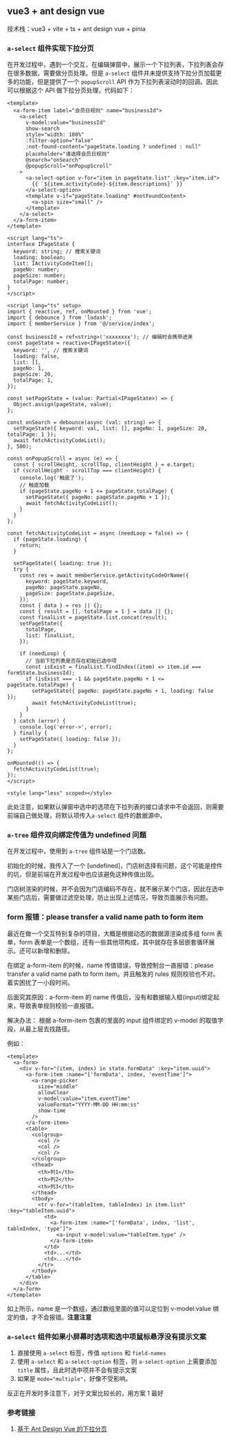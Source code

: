 ## vue3 + ant design vue

技术栈：vue3 + vite + ts + ant design vue + pinia

### `a-select` 组件实现下拉分页

在开发过程中，遇到一个交互，在编辑弹窗中，展示一个下拉列表，下拉列表会存在很多数据，需要做分页处理。但是 `a-select` 组件并未提供支持下拉分页加载更多的功能，但是提供了一个 `popupScroll` API 作为下拉列表滚动时的回调。因此可以根据这个 API 做下拉分页处理，代码如下：

```vue
<template>
  <a-form-item label="会员日规则" name="businessId">
    <a-select
      v-model:value="businessId"
      show-search
      style="width: 100%"
      :filter-option="false"
      :not-found-content="pageState.loading ? undefined : null"
      placeholder="请选择会员日规则"
      @search="onSearch"
      @popupScroll="onPopupScroll"
    >
      <a-select-option v-for="item in pageState.list" :key="item.id">
        {{ `${item.activityCode}-${item.descriptions}` }}
      </a-select-option>
      <template v-if="pageState.loading" #notFoundContent>
        <a-spin size="small" />
      </template>
    </a-select>
  </a-form-item>
</template>

<script lang="ts">
interface IPageState {
  keyword: string; // 搜索关键词
  loading: boolean;
  list: IActivityCodeItem[];
  pageNo: number;
  pageSize: number;
  totalPage: number;
}
</script>

<script lang="ts" setup>
import { reactive, ref, onMounted } from 'vue';
import { debounce } from 'lodash';
import { memberService } from '@/service/index';

const businessId = ref<string>('xxxxxxxx'); // 编辑时会携带进来
const pageState = reactive<IPageState>({
  keyword: '', // 搜索关键词
  loading: false,
  list: [],
  pageNo: 1,
  pageSize: 20,
  totalPage: 1,
});

const setPageState = (value: Partial<IPageState>) => {
  Object.assign(pageState, value);
};

const onSearch = debounce(async (val: string) => {
  setPageState({ keyword: val, list: [], pageNo: 1, pageSize: 20, totalPage: 1 });
  await fetchActivityCodeList();
}, 500);

const onPopupScroll = async (e) => {
  const { scrollHeight, scrollTop, clientHeight } = e.target;
  if (scrollHeight - scrollTop === clientHeight) {
    console.log('触底了');
    // 触底加载
    if (pageState.pageNo + 1 <= pageState.totalPage) {
      setPageState({ pageNo: pageState.pageNo + 1 });
      await fetchActivityCodeList();
    }
  }
};

const fetchActivityCodeList = async (needLoop = false) => {
  if (pageState.loading) {
    return;
  }

  setPageState({ loading: true });
  try {
    const res = await memberService.getActivityCodeOrName({
      keyword: pageState.keyword,
      pageNo: pageState.pageNo,
      pageSize: pageState.pageSize,
    });
    const { data } = res || {};
    const { result = [], totalPage = 1 } = data || {};
    const finalList = pageState.list.concat(result);
    setPageState({
      totalPage,
      list: finalList,
    });

    if (needLoop) {
      // 当前下拉列表是否存在初始已选中项
      const isExist = finalList.findIndex((item) => item.id === formState.businessId);
      if (isExist === -1 && pageState.pageNo + 1 <= pageState.totalPage) {
        setPageState({ pageNo: pageState.pageNo + 1, loading: false });
        await fetchActivityCodeList(true);
      }
    }
  } catch (error) {
    console.log('error->', error);
  } finally {
    setPageState({ loading: false });
  }
};

onMounted(() => {
  fetchActivityCodeList(true);
});
</script>

<style lang="less" scoped></style>
```

此处注意，如果默认弹窗中选中的选项在下拉列表的接口请求中不会返回，则需要前端自己做处理，将默认项传入`a-select` 组件的数据源中。

### `a-tree` 组件双向绑定传值为 undefined 问题

在开发过程中，使用到 `a-tree` 组件站是一个门店数。

初始化的时候，我传入了一个 [undefined]，门店树选择有问题，这个可能是控件的坑，但是前端在开发过程中也应该避免这种传值出现。

门店树渲染的时候，并不会因为门店编码不存在，就不展示某个门店，因此在选中某些门店后，需要做过滤空处理，防止出现上述情况，导致页面展示有问题。

### form 报错：please transfer a valid name path to form item

最近在做一个交互特别复杂的项目，大概是根据动态的数据源渲染成多组 form 表单，form 表单是一个数组，还有一些其他项构成，其中就存在多层嵌套循环展示。还可以新增和删除。

在绑定 a-form-item 的时候，name 传值错误，导致控制台一直报错：please transfer a valid name path to form item。并且触发的 rules 规则校验也不对。着实困扰了一小段时间。

后面究其原因：a-form-item 的 name 传值后，没有和数据输入框(input)绑定起来，导致表单规则校验一直报错。

解决办法：
根据 a-form-item 包裹的里面的 input 组件绑定的 v-model 的取值字段，从最上层去找路径。

例如：

```vue
<template>
  <a-form>
    <div v-for="(item, index) in state.formData" :key="item.uuid">
      <a-form-item :name="['formData', index, 'eventTime']">
        <a-range-picker
          size="middle"
          allowClear
          v-model:value="item.eventTime"
          valueFormat="YYYY-MM-DD HH:mm:ss"
          show-time
        />
      </a-form-item>
      <table>
        <colgroup>
          <col />
          <col />
          <col />
        </colgroup>
        <thead>
          <th>列1</th>
          <th>列2</th>
          <th>列3</th>
        </thead>
        <tbody>
          <tr v-for="(tableItem, tableIndex) in item.list" :key="tableItem.uuid">
            <td>
              <a-form-item :name="['formData', index, 'list', tableIndex, 'type']">
                <a-input v-model:value="tableItem.type" />
              </a-form-item>
            </td>
            <td>...</td>
            <td>...</td>
          </tr>
        </tbody>
      </table>
    </div>
  </a-form>
</template>
```

如上所示，name 是一个数组，通过数组里面的值可以定位到 v-model:value 绑定的值，才不会报错。**注意注意**

### `a-select` 组件如果小屏幕时选项和选中项鼠标悬浮没有提示文案

1. 直接使用 `a-select` 标签，传值 `options` 和 `field-names`
2. 使用 `a-select` 和 `a-select-option` 标签，则 `a-select-option` 上需要添加 `title` 属性，且此时选中项并不会有提示文案
3. 如果是 `mode="multiple"`，好像不受影响。

反正在开发时多注意下，对于文案比较长的，用方案 1 最好

### 参考链接

1. [基于 Ant Design Vue 的下拉分页](https://www.cnblogs.com/Jessie-candy/p/16442976.html)
